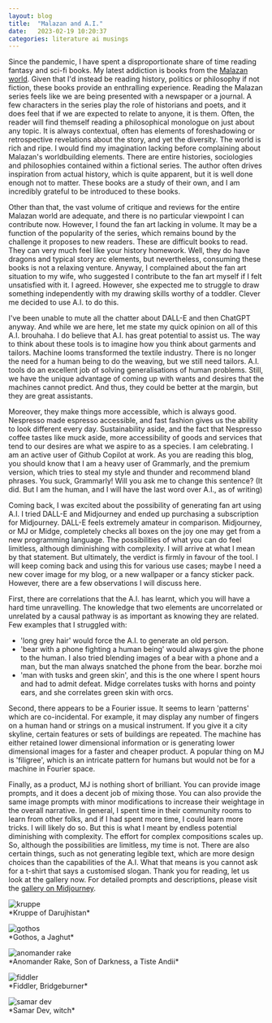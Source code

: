 ```yaml
---
layout: blog
title:  "Malazan and A.I."
date:   2023-02-19 10:20:37
categories: literature ai musings
---
```


Since the pandemic, I have spent a disproportionate share of time reading fantasy and sci-fi books. My latest addiction is books from the [Malazan world](https://en.wikipedia.org/wiki/Malazan_Book_of_the_Fallen). Given that I'd instead be reading history, politics or philosophy if not fiction, these books provide an enthralling experience. Reading the Malazan series feels like we are being presented with a newspaper or a journal. A few characters in the series play the role of historians and poets, and it does feel that if we are expected to relate to anyone, it is them. Often, the reader will find themself reading a philosophical monologue on just about any topic. It is always contextual, often has elements of foreshadowing or retrospective revelations about the story, and yet the diversity. The world is rich and ripe. I would find my imagination lacking before complaining about Malazan's worldbuilding elements. There are entire histories, sociologies and philosophies contained within a fictional series. The author often drives inspiration from actual history, which is quite apparent, but it is well done enough not to matter. These books are a study of their own, and I am incredibly grateful to be introduced to these books.

Other than that, the vast volume of critique and reviews for the entire Malazan world are adequate, and there is no particular viewpoint I can contribute now. However, I found the fan art lacking in volume. It may be a function of the popularity of the series, which remains bound by the challenge it proposes to new readers. These are difficult books to read. They can very much feel like your history homework. Well, they do have dragons and typical story arc elements, but nevertheless, consuming these books is not a relaxing venture. Anyway, I complained about the fan art situation to my wife, who suggested I contribute to the fan art myself if I felt unsatisfied with it. I agreed. However, she expected me to struggle to draw something independently with my drawing skills worthy of a toddler. Clever me decided to use A.I. to do this.

I've been unable to mute all the chatter about DALL-E and then ChatGPT anyway. And while we are here, let me state my quick opinion on all of this A.I. brouhaha. I do believe that A.I. has great potential to assist us. The way to think about these tools is to imagine how you think about garments and tailors. Machine looms transformed the textile industry. There is no longer the need for a human being to do the weaving, but we still need tailors. A.I. tools do an excellent job of solving generalisations of human problems. Still, we have the unique advantage of coming up with wants and desires that the machines cannot predict. And thus, they could be better at the margin, but they are great assistants.

Moreover, they make things more accessible, which is always good. Nespresso made espresso accessible, and fast fashion gives us the ability to look different every day. Sustainability aside, and the fact that Nespresso coffee tastes like muck aside, more accessibility of goods and services that tend to our desires are what we aspire to as a species. I am celebrating. I am an active user of Github Copilot at work. As you are reading this blog, you should know that I am a heavy user of Grammarly, and the premium version, which tries to steal my style and thunder and recommend bland phrases. You suck, Grammarly! Will you ask me to change this sentence? (It did. But I am the human, and I will have the last word over A.I., as of writing)

Coming back, I was excited about the possibility of generating fan art using A.I. I tried DALL-E and Midjourney and ended up purchasing a subscription for Midjourney. DALL-E feels extremely amateur in comparison. Midjourney, or MJ or Midge, completely checks all boxes on the joy one may get from a new programming language. The possibilities of what you can do feel limitless, although diminishing with complexity. I will arrive at what I mean by that statement. But ultimately, the verdict is firmly in favour of the tool. I will keep coming back and using this for various use cases; maybe I need a new cover image for my blog, or a new wallpaper or a fancy sticker pack. However, there are a few observations I will discuss here.

First, there are correlations that the A.I. has learnt, which you will have a hard time unravelling. The knowledge that two elements are uncorrelated or unrelated by a causal pathway is as important as knowing they are related. Few examples that I struggled with:
- 'long grey hair' would force the A.I. to generate an old person.
- 'bear with a phone fighting a human being' would always give the phone to the human. I also tried blending images of a bear with a phone and a man, but the man always snatched the phone from the bear. borzhe moi
- 'man with tusks and green skin', and this is the one where I spent hours and had to admit defeat. Midge correlates tusks with horns and pointy ears, and she correlates green skin with orcs.

Second, there appears to be a Fourier issue. It seems to learn 'patterns' which are co-incidental. For example, it may display any number of fingers on a human hand or strings on a musical instrument. If you give it a city skyline, certain features or sets of buildings are repeated. The machine has either retained lower dimensional information or is generating lower dimensional images for a faster and cheaper product. A popular thing on MJ is 'filigree', which is an intricate pattern for humans but would not be for a machine in Fourier space.

Finally, as a product, MJ is nothing short of brilliant. You can provide image prompts, and it does a decent job of mixing those. You can also provide the same image prompts with minor modifications to increase their weightage in the overall narrative. In general, I spent time in their community rooms to learn from other folks, and if I had spent more time, I could learn more tricks. I will likely do so. But this is what I meant by endless potential diminishing with complexity. The effort for complex compositions scales up. So, although the possibilities are limitless, my time is not. There are also certain things, such as not generating legible text, which are more design choices than the capabilities of the A.I. What that means is you cannot ask for a t-shirt that says a customised slogan.  Thank you for reading, let us look at the gallery now. For detailed prompts and descriptions, please visit the [gallery on Midjourney](https://www.midjourney.com/app/collections/Uwz1u6stRNSYYZeGeNBKxA/).

<p class="image fit"><img src = "https://cdn.midjourney.com/db78a211-7ea5-49a8-9e58-bbc79efc9423/grid_0.png" alt="kruppe"><br />
*Kruppe of Darujhistan*</p>
<p class="image fit"><img src = "https://cdn.midjourney.com/de6dbf09-d93c-49cb-9b8b-b5ffd824f37b/grid_0.png" alt="gothos"><br />
*Gothos, a Jaghut*</p>
<p class="image fit"><img src = "https://cdn.midjourney.com/ff653f88-96ef-41cb-9cc0-8accd3406d6e/grid_0.png" alt="anomander rake"><br />
*Anomander Rake, Son of Darkness, a Tiste Andii*</p>
<p class="image fit"><img src = "https://cdn.midjourney.com/e3c8161f-1d29-406f-a540-5141b2e27161/grid_0.png" alt="fiddler"><br />
*Fiddler, Bridgeburner*</p>
<p class="image fit"><img src = "https://cdn.midjourney.com/eef584cd-8717-45f0-a49f-5e27d321957d/grid_0.png" alt="samar dev"><br />
*Samar Dev, witch*</p>

